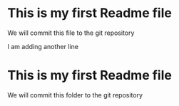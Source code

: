# This is my first Readme file
We will commit this file to the git repository

I am adding another line 

# This is my first Readme file
We will commit this folder to the git repository